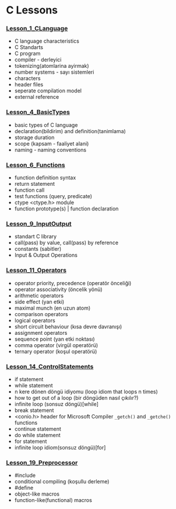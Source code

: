 # C Lessons

### [Lesson_1_CLanguage](https://github.com/UPinar/CLessons/tree/master/Lesson_1) 
  - C language characteristics
  - C Standarts
  - C program
  - compiler - derleyici
  - tokenizing(atomlarina ayirmak)
  - number systems - sayı sistemleri
  - characters
  - header files
  - seperate compilation model
  - external reference

### [Lesson_4_BasicTypes](https://github.com/UPinar/CLessons/tree/master/Lesson_4)
  - basic types of C language
  - declaration(bildirim) and definition(tanimlama)
  - storage duration
  - scope (kapsam - faaliyet alani)
  - naming - naming conventions

### [Lesson_6_Functions](https://github.com/UPinar/CLessons/tree/master/Lesson_6)
  - function definition syntax
  - return statement
  - function call
  - test functions (query, predicate)
  - ctype <ctype.h> module
  - function prototype(s) | function declaration

### [Lesson_9_InputOutput](https://github.com/UPinar/CLessons/tree/master/Lesson_9)
  - standart C library
  - call(pass) by value, call(pass) by reference
  - constants (sabitler) 
  - Input & Output Operations

### [Lesson_11_Operators](https://github.com/UPinar/CLessons/tree/master/Lesson_11)
  - operator priority, precedence (operatör önceliği)
  - operator associativity (öncelik yönü)
  - arithmetic operators
  - side effect (yan etki)
  - maximal munch (en uzun atom)
  - comparison operators
  - logical operators
  - short circuit behaviour (kısa devre davranışı)
  - assignment operators
  - sequence point (yan etki noktası)
  - comma operator (virgül operatörü)
  - ternary operator (koşul operatörü)

### [Lesson_14_ControlStatements](https://github.com/UPinar/CLessons/tree/master/Lesson_14)
  - if statement
  - while statement
  - n kere dönen döngü idiyomu (loop idiom that loops n times)
  - how to get out of a loop (bir döngüden nasıl çıkılır?)
  - infinite loop (sonsuz döngü)[while]
  - break statement
  - <conio.h> header for Microsoft Compiler `_getch()` and `_getche()` functions
  - continue statement
  - do while statement
  - for statement
  - infinite loop idiom(sonsuz döngü)[for]

### [Lesson_19_Preprocessor](https://github.com/UPinar/CLessons/tree/master/Lesson_19)
  - #include
  - conditional compiling (koşullu derleme)
  - #define
  - object-like macros
  - function-like(functional) macros